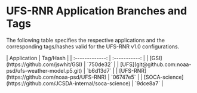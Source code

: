 # UFS-RNR Application Branches and Tags

The following table specifies the respective applications and the
corresponding tags/hashes valid for the UFS-RNR v1.0 configurations.

<div = center>
| Application | Tag/Hash |
| :-------------: | :-----------: |
| [GSI](https://github.com/jswhit/GSI) | `750de32` |
| [UFS](git@github.com:noaa-psd/ufs-weather-model.p5.git) | `b6d13d7` |
| [UFS-RNR](https://github.com/noaa-psd/UFS-RNR) | `06747e5` |
| [SOCA-science](https://github.com/JCSDA-internal/soca-science) | `9dce8a7` |

</div>